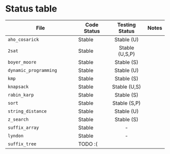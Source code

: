 # Status table

| File                        | Code Status  | Testing Status | Notes |
|-----------------------------|--------------|:--------------:|-------|
|`aho_cosarick               `| Stable       | Stable (U)     | |
|`2sat                       `| Stable       | Stable (U,S,P) | |
|`boyer_moore                `| Stable       | Stable (S)     | |
|`dynamic_programming        `| Stable       | Stable (U)     | |
|`kmp                        `| Stable       | Stable (S)     | |
|`knapsack                   `| Stable       | Stable (U,S)   | |
|`rabin_karp                 `| Stable       | Stable (S)     | |
|`sort                       `| Stable       | Stable (S,P)   | |
|`string_distance            `| Stable       | Stable (U)     | |
|`z_search                   `| Stable       | Stable (S)     | |
|`suffix_array               `| Stable       | -              | |
|`lyndon                     `| Stable       | -              | |
|`suffix_tree                `| TODO :(      |                | |
